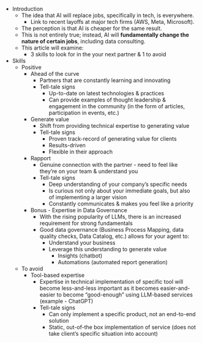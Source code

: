 - Introduction
    - The idea that AI will replace jobs, specifically in tech, is everywhere.
        - Link to recent layoffs at major tech firms (AWS, Meta, Microsoft).
    - The perception is that AI is cheaper for the same result.
    - This is not entirely true; instead, AI will **fundamentally change the nature of certain jobs**, including data consulting.
    - This article will examine:
        - 3 skills to look for in the your next partner & 1 to avoid
- Skills
    - Positive
        - Ahead of the curve
            - Partners that are constantly learning and innovating
            - Tell-tale signs
                - Up-to-date on latest technologies & practices
                - Can provide examples of thought leadership & engagement in the community (in the form of articles, participation in events, etc.)
        - Generate value
            - Shift from providing technical expertise to generating value
            - Tell-tale signs
                - Proven track-record of generating value for clients
                - Results-driven
                - Flexible in their approach
        - Rapport
            - Genuine connection with the partner - need to feel like they’re on your team & understand you
            - Tell-tale signs
                - Deep understanding of your company’s specific needs
                - Is curious not only about your immediate goals, but also of implementing a larger vision
                - Constantly communicates & makes you feel like a priority
        - Bonus - Expertise in Data Governance
            - With the rising popularity of LLMs, there is an increased requirement for strong fundamentals
            - Good data governance (Business Process Mapping, data quality checks, Data Catalog, etc.) allows for your agent to:
                - Understand your business
                - Leverage this understanding to generate value
                    - Insights (chatbot)
                    - Automations (automated report generation)
    - To avoid
        - Tool-based expertise
            - Expertise in technical implementation of specific tool will become less-and-less important as it becomes easier-and-easier to become “good-enough” using LLM-based services (example - ChatGPT)
            - Tell-tale signs
                - Can only implement a specific product, not an end-to-end solution
                - Static, out-of-the box implementation of service (does not take client’s specific situation into account)